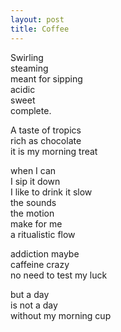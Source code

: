 ```yaml
---
layout: post
title: Coffee
---
```


Swirling  
steaming  
meant for sipping  
acidic  
sweet  
complete.  

A taste of tropics  
rich as chocolate  
it is my morning treat  

when I can  
I sip it down  
I like to drink it slow  
the sounds  
the motion  
make for me  
a ritualistic flow  

addiction maybe  
caffeine crazy  
no need to test my luck  

but a day  
is not a day  
without my morning cup  
